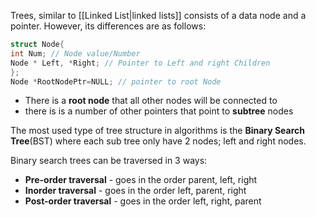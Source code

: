 Trees, similar to [[Linked List|linked lists]] consists of a data node and a pointer. However, its differences are as follows:
```C++
struct Node{
int Num; // Node value/Number
Node * Left, *Right; // Pointer to Left and right Children
};
Node *RootNodePtr=NULL; // pointer to root Node
```
- There is a **root node** that all other nodes will be connected to
- there is is a number of other pointers that point to **subtree** nodes

The most used type of tree structure in algorithms is the **Binary Search Tree**(BST) where each sub tree only have 2 nodes; left and right nodes.

Binary search trees can be traversed in 3 ways:
- **Pre-order traversal** - goes in the order parent, left, right
- **Inorder traversal** - goes in the order left, parent, right
- **Post-order traversal** - goes in the order left, right, parent